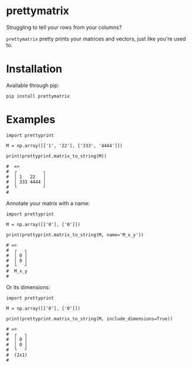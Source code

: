 # prettymatrix

Struggling to tell your rows from your columns?

`prettymatrix` pretty prints your matrices and vectors, just like you're used
to.

Installation
============
Available through pip:

```
pip install prettymatrix
```

Examples
========
```
import prettyprint

M = np.array([['1', '22'], ['333', '4444']])

print(prettyprint.matrix_to_string(M))

#  =>
#  ┌          ┐
#  │ 1   22   │
#  │ 333 4444 │
#  └          ┘
#
```

Annotate your matrix with a name:

```
import prettyprint

M = np.array([['0'], ['0']])

print(prettyprint.matrix_to_string(M, name='M_x_y'))

# =>
#  ┌   ┐
#  │ 0 │
#  │ 0 │
#  └   ┘
#  M_x_y
#
```

Or its dimensions:

```
import prettyprint

M = np.array([['0'], ['0']])

print(prettyprint.matrix_to_string(M, include_dimensions=True))

# =>
#  ┌   ┐
#  │ 0 │
#  │ 0 │
#  └   ┘
#  (2x1)
#
```
